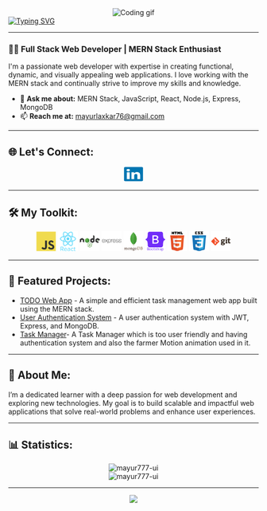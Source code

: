 <div align="center">
  <img src="https://user-images.githubusercontent.com/115386517/225841791-e6eb2fcf-6de1-45ec-a5e8-0c321f0af245.gif" alt="Coding gif" height="400" width="800"/>
</div>


<a href="https://git.io/typing-svg">
  <img src="https://readme-typing-svg.herokuapp.com?font=Fira+Code&pause=1000&color=00C3FF&width=450&lines=Mayur+Lakshkar+%7EMERN+Developer" alt="Typing SVG"/>
</a>

---

### 👨‍💻 Full Stack Web Developer | MERN Stack Enthusiast

I'm a passionate web developer with expertise in creating functional, dynamic, and visually appealing web applications. I love working with the MERN stack and continually strive to improve my skills and knowledge.

- 💬 **Ask me about:** MERN Stack, JavaScript, React, Node.js, Express, MongoDB
- 📫 **Reach me at:** mayurlaxkar76@gmail.com

---

## 🌐 Let's Connect:

<p align="center">
  <a href="https://www.linkedin.com/in/mayur-lakshkar" target="_blank">
    <img src="https://raw.githubusercontent.com/devicons/devicon/master/icons/linkedin/linkedin-original.svg" alt="LinkedIn" height="30" width="40"/>
  </a>
</p>

---

## 🛠️ My Toolkit:

<div align="center">
  <img src="https://raw.githubusercontent.com/devicons/devicon/master/icons/javascript/javascript-original.svg" alt="JavaScript" width="40" height="40"/>
  <img src="https://raw.githubusercontent.com/devicons/devicon/master/icons/react/react-original-wordmark.svg" alt="React" width="40" height="40"/>
  <img src="https://raw.githubusercontent.com/devicons/devicon/master/icons/nodejs/nodejs-original-wordmark.svg" alt="Node.js" width="40" height="40"/>
  <img src="https://raw.githubusercontent.com/devicons/devicon/master/icons/express/express-original-wordmark.svg" alt="Express" width="40" height="40"/>
  <img src="https://raw.githubusercontent.com/devicons/devicon/master/icons/mongodb/mongodb-original-wordmark.svg" alt="MongoDB" width="40" height="40"/>
  <img src="https://raw.githubusercontent.com/devicons/devicon/master/icons/bootstrap/bootstrap-plain-wordmark.svg" alt="Bootstrap" width="40" height="40"/>
  <img src="https://raw.githubusercontent.com/devicons/devicon/master/icons/html5/html5-original-wordmark.svg" alt="HTML5" width="40" height="40"/>
  <img src="https://raw.githubusercontent.com/devicons/devicon/master/icons/css3/css3-original-wordmark.svg" alt="CSS3" width="40" height="40"/>
  <img src="https://raw.githubusercontent.com/devicons/devicon/master/icons/git/git-original-wordmark.svg" alt="Git" width="40" height="40"/>
</div>

---

## 📂 Featured Projects:

- [TODO Web App](https://github.com/mayur777-ui/TODO-APP) - A simple and efficient task management web app built using the MERN stack.
- [User Authentication System](https://github.com/mayur777-ui/Authentication-And-Authorization) - A user authentication system with JWT, Express, and MongoDB.
- [Task Manager](task-manager-1-9lkd.onrender.com/)- A Task Manager which is too user friendly and having authentication system and also the farmer Motion animation used in it.

---

## 🚀 About Me:

I’m a dedicated learner with a deep passion for web development and exploring new technologies. My goal is to build scalable and impactful web applications that solve real-world problems and enhance user experiences.

---

## 📊 Statistics:
<div >
  <div align="center">
     <img src="https://github-readme-stats.vercel.app/api?username=mayur777-ui&show_icons=true&locale=en" alt="mayur777-ui" />
  </div>
   <div align="center">
     <img  src="https://github-readme-streak-stats.herokuapp.com/?user=mayur777-ui&" alt="mayur777-ui" />
  </div>
</div>

<hr />
<div align="center">
  <img src="https://readme-typing-svg.herokuapp.com?font=Fira+Code&color=00C3FF&width=500&height=50&lines=Empowering+Web+Development+with+MERN"/>
</div>
